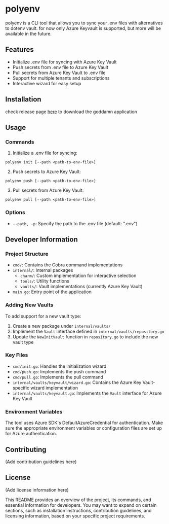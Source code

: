 # polyenv

polyenv is a CLI tool that allows you to sync your .env files with alternatives to dotenv vault.
for now only Azure Keyvault is supported, but more will be available in the future.

## Features

- Initialize .env file for syncing with Azure Key Vault
- Push secrets from .env file to Azure Key Vault
- Pull secrets from Azure Key Vault to .env file
- Support for multiple tenants and subscriptions
- Interactive wizard for easy setup

## Installation

check release page [here](https://github.com/WithHolm/polyenv/releases) to download the goddamn application

## Usage

### Commands

1. Initialize a .env file for syncing:

```
polyenv init [--path <path-to-env-file>]
```

2. Push secrets to Azure Key Vault:

```
polyenv push [--path <path-to-env-file>]
```

3. Pull secrets from Azure Key Vault:

```
polyenv pull [--path <path-to-env-file>]
```

### Options

- `--path, -p`: Specify the path to the .env file (default: ".env")

## Developer Information

### Project Structure

- `cmd/`: Contains the Cobra command implementations
- `internal/`: Internal packages
  - `charm/`: Custom implementation for interactive selection
  - `tools/`: Utility functions
  - `vaults/`: Vault implementations (currently Azure Key Vault)
- `main.go`: Entry point of the application

### Adding New Vaults

To add support for a new vault type:

1. Create a new package under `internal/vaults/`
2. Implement the `Vault` interface defined in `internal/vaults/repository.go`
3. Update the `NewInitVault` function in `repository.go` to include the new vault type

### Key Files

- `cmd/init.go`: Handles the initialization wizard
- `cmd/push.go`: Implements the push command
- `cmd/pull.go`: Implements the pull command
- `internal/vaults/keyvault/wizard.go`: Contains the Azure Key Vault-specific wizard implementation
- `internal/vaults/keyvault.go`: Implements the `Vault` interface for Azure Key Vault

### Environment Variables

The tool uses Azure SDK's DefaultAzureCredential for authentication. Make sure the appropriate environment variables or configuration files are set up for Azure authentication.

## Contributing

(Add contribution guidelines here)

## License

(Add license information here)

This README provides an overview of the project, its commands, and essential information for developers. You may want to expand on certain sections, such as installation instructions, contribution guidelines, and licensing information, based on your specific project requirements.
